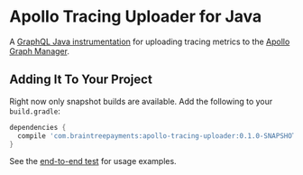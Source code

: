 # Apollo Tracing Uploader for Java

A [GraphQL Java instrumentation](https://www.graphql-java.com/documentation/v12/instrumentation/) for uploading tracing metrics to the [Apollo Graph Manager](https://www.apollographql.com/docs/graph-manager/).

## Adding It To Your Project

Right now only snapshot builds are available. Add the following to your `build.gradle`:

```groovy
dependencies {
  compile 'com.braintreepayments:apollo-tracing-uploader:0.1.0-SNAPSHOT'
}
```

See the [end-to-end test](src/test/java/integration/EndToEndTest.java) for usage examples.
